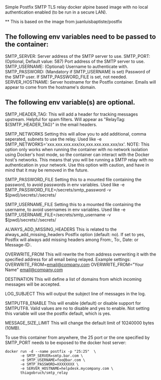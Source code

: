 Simple Postfix SMTP TLS relay docker⁠ alpine based image with no local authentication enabled (to be run in a secure LAN).

** This is based on the image from juanluisbaptiste/postfix

## The following env variables need to be passed to the container:

SMTP_SERVER: Server address of the SMTP server to use.
SMTP_PORT: (Optional, Default value: 587) Port address of the SMTP server to use.
SMTP_USERNAME: (Optional) Username to authenticate with.
SMTP_PASSWORD: (Mandatory if SMTP_USERNAME is set) Password of the SMTP user. If SMTP_PASSWORD_FILE is set, not needed.
SERVER_HOSTNAME: Server hostname for the Postfix container. Emails will appear to come from the hostname's domain.

## The following env variable(s) are optional.

SMTP_HEADER_TAG: This will add a header for tracking messages upstream. Helpful for spam filters. Will appear as "RelayTag: ${SMTP_HEADER_TAG}" in the email headers.

SMTP_NETWORKS Setting this will allow you to add additional, comma seperated, subnets to use the relay. Used like -e SMTP_NETWORKS='xxx.xxx.xxx.xxx/xx,xxx.xxx.xxx.xxx/xx'.
NOTE: This option only works when running the container with no network isolation using Docker's host mode⁠, so the container can interact with the Docker host's networks. This means that you will be running a SMTP relay with no authentication in your network. Use this option with caution, and have in mind that it may be removed in the future.

SMTP_PASSWORD_FILE Setting this to a mounted file containing the password, to avoid passwords in env variables. Used like -e SMTP_PASSWORD_FILE=/secrets/smtp_password -v $(pwd)/secrets/:/secrets/

SMTP_USERNAME_FILE Setting this to a mounted file containing the username, to avoid usernames in env variables. Used like -e SMTP_USERNAME_FILE=/secrets/smtp_username -v $(pwd)/secrets/:/secrets/

ALWAYS_ADD_MISSING_HEADERS This is related to the always_add_missing_headers⁠ Postfix option (default: no). If set to yes, Postfix will always add missing headers among From:, To:, Date: or Message-ID:.

OVERWRITE_FROM This will rewrite the from address overwriting it with the specified address for all email being relayed. Example settings: OVERWRITE_FROM=email@company.com⁠ OVERWRITE_FROM="Your Name" email@company.com⁠

DESTINATION This will define a list of domains from which incoming messages will be accepted.

LOG_SUBJECT This will output the subject line of messages in the log.

SMTPUTF8_ENABLE This will enable (default) or disable support for SMTPUTF8. Valid values are no to disable and yes to enable. Not setting this variable will use the postfix default, which is yes.

MESSAGE_SIZE_LIMIT This will change the default limit of 10240000 bytes (10MB).

To use this container from anywhere, the 25 port or the one specified by SMTP_PORT needs to be exposed to the docker host server:
```
docker run -d --name postfix -p "25:25"  \
       -e SMTP_SERVER=smtp.bar.com \
       -e SMTP_USERNAME=foo@bar.com \
       -e SMTP_PASSWORD=XXXXXXXX \
       -e SERVER_HOSTNAME=helpdesk.mycompany.com \
       thiagobruch/smtp_relay
```
